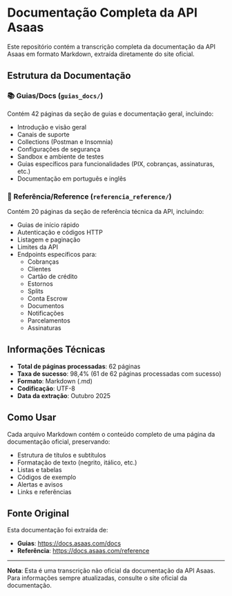 # Documentação Completa da API Asaas

Este repositório contém a transcrição completa da documentação da API Asaas em formato Markdown, extraída diretamente do site oficial.

## Estrutura da Documentação

### 📚 Guias/Docs (`guias_docs/`)
Contém 42 páginas da seção de guias e documentação geral, incluindo:
- Introdução e visão geral
- Canais de suporte
- Collections (Postman e Insomnia)
- Configurações de segurança
- Sandbox e ambiente de testes
- Guias específicos para funcionalidades (PIX, cobranças, assinaturas, etc.)
- Documentação em português e inglês

### 🔧 Referência/Reference (`referencia_reference/`)
Contém 20 páginas da seção de referência técnica da API, incluindo:
- Guias de início rápido
- Autenticação e códigos HTTP
- Listagem e paginação
- Limites da API
- Endpoints específicos para:
  - Cobranças
  - Clientes
  - Cartão de crédito
  - Estornos
  - Splits
  - Conta Escrow
  - Documentos
  - Notificações
  - Parcelamentos
  - Assinaturas

## Informações Técnicas

- **Total de páginas processadas**: 62 páginas
- **Taxa de sucesso**: 98,4% (61 de 62 páginas processadas com sucesso)
- **Formato**: Markdown (.md)
- **Codificação**: UTF-8
- **Data da extração**: Outubro 2025

## Como Usar

Cada arquivo Markdown contém o conteúdo completo de uma página da documentação oficial, preservando:
- Estrutura de títulos e subtítulos
- Formatação de texto (negrito, itálico, etc.)
- Listas e tabelas
- Códigos de exemplo
- Alertas e avisos
- Links e referências

## Fonte Original

Esta documentação foi extraída de:
- **Guias**: https://docs.asaas.com/docs
- **Referência**: https://docs.asaas.com/reference

---

**Nota**: Esta é uma transcrição não oficial da documentação da API Asaas. Para informações sempre atualizadas, consulte o site oficial da documentação.
